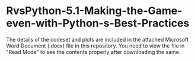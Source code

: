 # RvsPython-5.1-Making-the-Game-even-with-Python-s-Best-Practices

The details of the codeset and plots are included in the attached Microsoft Word Document (.docx) file in this repository. 
You need to view the file in "Read Mode" to see the contents properly after downloading the same.
